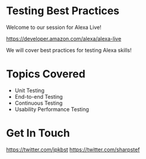 # Testing Best Practices
Welcome to our session for Alexa Live!

https://developer.amazon.com/alexa/alexa-live

We will cover best practices for testing Alexa skills!

# Topics Covered
- Unit Testing
- End-to-end Testing
- Continuous Testing
- Usability Performance Testing

# Get In Touch
https://twitter.com/jpkbst
https://twitter.com/sharpstef
